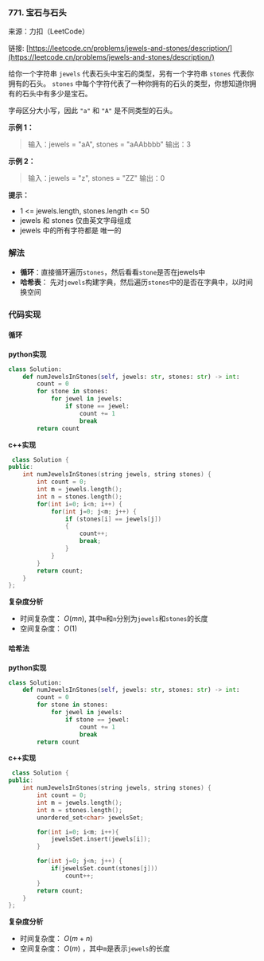 ### 771. 宝石与石头
来源：力扣（LeetCode）

链接: [https://leetcode.cn/problems/jewels-and-stones/description/](https://leetcode.cn/problems/jewels-and-stones/description/)

给你一个字符串 `jewels` 代表石头中宝石的类型，另有一个字符串 `stones` 代表你拥有的石头。 `stones` 中每个字符代表了一种你拥有的石头的类型，你想知道你拥有的石头中有多少是宝石。

字母区分大小写，因此 `"a"` 和 `"A"` 是不同类型的石头。

 **示例 1：**
> 输入：jewels = "aA", stones = "aAAbbbb"
输出：3

**示例 2：**
>输入：jewels = "z", stones = "ZZ"
输出：0


**提示：**
* 1 <= jewels.length, stones.length <= 50
* jewels 和 stones 仅由英文字母组成
* jewels 中的所有字符都是 唯一的

### 解法
* **循环**：直接循环遍历`stones`，然后看看`stone`是否在jewels中
*  **哈希表**： 先对`jewels`构建字典，然后遍历`stones`中的是否在字典中，以时间换空间

### 代码实现
#### 循环
**python实现**
```python
class Solution:
    def numJewelsInStones(self, jewels: str, stones: str) -> int:
        count = 0
        for stone in stones:
            for jewel in jewels:
                if stone == jewel:
                    count += 1
                    break
        return count
```


**c++实现**
```cpp
 class Solution {
public:
    int numJewelsInStones(string jewels, string stones) {
        int count = 0;
        int m = jewels.length();
        int n = stones.length();
        for(int i=0; i<n; i++) {
            for(int j=0; j<m; j++) {
                if (stones[i] == jewels[j])
                {
                    count++;
                    break;
                }
            }
        }
        return count;
    }
};
```

**复杂度分析**
* 时间复杂度： $O(mn)$, 其中`m`和`n`分别为`jewels`和`stones`的长度
* 空间复杂度： $O(1)$

#### 哈希法
**python实现**
```python
class Solution:
    def numJewelsInStones(self, jewels: str, stones: str) -> int:
        count = 0
        for stone in stones:
            for jewel in jewels:
                if stone == jewel:
                    count += 1
                    break
        return count
```


**c++实现**
```cpp
 class Solution {
public:
    int numJewelsInStones(string jewels, string stones) {
        int count = 0;
        int m = jewels.length();
        int n = stones.length();
        unordered_set<char> jewelsSet;

        for(int i=0; i<m; i++){
            jewelsSet.insert(jewels[i]);
        }

        for(int j=0; j<n; j++) {
            if(jewelsSet.count(stones[j]))
                count++;
        }
        return count;
    }
};
```

**复杂度分析**
* 时间复杂度： $O(m+n)$
* 空间复杂度： $O(m)$ ，其中`m`是表示`jewels`的长度

